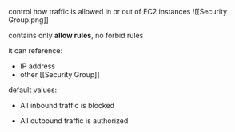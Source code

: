 control how traffic is allowed in or out of EC2 instances
	![[Security Group.png]]

contains only **allow rules**, no forbid rules

it can reference: 
* IP address
* other [[Security Group]]

default values: 
* All inbound traffic is blocked
- All outbound traffic is authorized